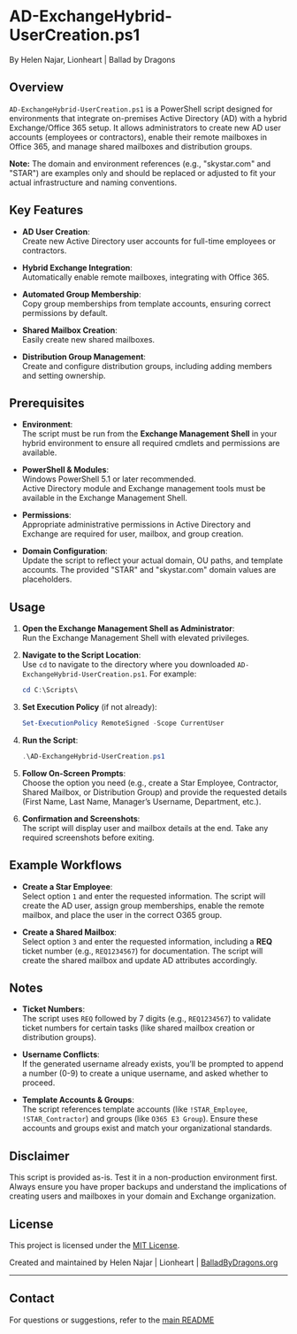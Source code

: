 # AD-ExchangeHybrid-UserCreation.ps1
By Helen Najar, Lionheart | Ballad by Dragons

## Overview

`AD-ExchangeHybrid-UserCreation.ps1` is a PowerShell script designed for environments that integrate on-premises Active Directory (AD) with a hybrid Exchange/Office 365 setup. It allows administrators to create new AD user accounts (employees or contractors), enable their remote mailboxes in Office 365, and manage shared mailboxes and distribution groups.

**Note:** The domain and environment references (e.g., "skystar.com" and "STAR") are examples only and should be replaced or adjusted to fit your actual infrastructure and naming conventions.

## Key Features

- **AD User Creation**:  
  Create new Active Directory user accounts for full-time employees or contractors.
  
- **Hybrid Exchange Integration**:  
  Automatically enable remote mailboxes, integrating with Office 365.

- **Automated Group Membership**:  
  Copy group memberships from template accounts, ensuring correct permissions by default.

- **Shared Mailbox Creation**:  
  Easily create new shared mailboxes.

- **Distribution Group Management**:  
  Create and configure distribution groups, including adding members and setting ownership.

## Prerequisites

- **Environment**:  
  The script must be run from the **Exchange Management Shell** in your hybrid environment to ensure all required cmdlets and permissions are available.
  
- **PowerShell & Modules**:  
  Windows PowerShell 5.1 or later recommended.  
  Active Directory module and Exchange management tools must be available in the Exchange Management Shell.

- **Permissions**:  
  Appropriate administrative permissions in Active Directory and Exchange are required for user, mailbox, and group creation.

- **Domain Configuration**:  
  Update the script to reflect your actual domain, OU paths, and template accounts. The provided "STAR" and "skystar.com" domain values are placeholders.

## Usage

1. **Open the Exchange Management Shell as Administrator**:  
   Run the Exchange Management Shell with elevated privileges.

2. **Navigate to the Script Location**:  
   Use `cd` to navigate to the directory where you downloaded `AD-ExchangeHybrid-UserCreation.ps1`. For example:  
   ```powershell
   cd C:\Scripts\
   ```

3. **Set Execution Policy** (if not already):  
   ```powershell
   Set-ExecutionPolicy RemoteSigned -Scope CurrentUser
   ```

4. **Run the Script**:  
   ```powershell
   .\AD-ExchangeHybrid-UserCreation.ps1
   ```

5. **Follow On-Screen Prompts**:  
   Choose the option you need (e.g., create a Star Employee, Contractor, Shared Mailbox, or Distribution Group) and provide the requested details (First Name, Last Name, Manager’s Username, Department, etc.).

6. **Confirmation and Screenshots**:  
   The script will display user and mailbox details at the end. Take any required screenshots before exiting.

## Example Workflows

- **Create a Star Employee**:  
  Select option `1` and enter the requested information. The script will create the AD user, assign group memberships, enable the remote mailbox, and place the user in the correct O365 group.

- **Create a Shared Mailbox**:  
  Select option `3` and enter the requested information, including a **REQ** ticket number (e.g., `REQ1234567`) for documentation. The script will create the shared mailbox and update AD attributes accordingly.

## Notes

- **Ticket Numbers**:  
  The script uses `REQ` followed by 7 digits (e.g., `REQ1234567`) to validate ticket numbers for certain tasks (like shared mailbox creation or distribution groups).

- **Username Conflicts**:  
  If the generated username already exists, you’ll be prompted to append a number (0-9) to create a unique username, and asked whether to proceed.

- **Template Accounts & Groups**:  
  The script references template accounts (like `!STAR_Employee`, `!STAR_Contractor`) and groups (like `O365 E3 Group`). Ensure these accounts and groups exist and match your organizational standards.

## Disclaimer

This script is provided as-is. Test it in a non-production environment first. Always ensure you have proper backups and understand the implications of creating users and mailboxes in your domain and Exchange organization.

## **License**
This project is licensed under the [MIT License](https://github.com/balladbydragons/Exchange-Hybrid-Tools/blob/main/LICENSE.md).

Created and maintained by Helen Najar | Lionheart | [BalladByDragons.org](https://www.balladbydragons.org)

---

## **Contact**
For questions or suggestions, refer to the [main README](https://github.com/balladbydragons/Exchange-Hybrid-Tools/blob/main/README.md)
